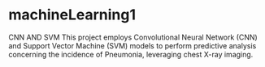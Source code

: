 # machineLearning1
CNN AND SVM
This project employs Convolutional Neural Network (CNN) and Support Vector Machine (SVM) models to perform predictive analysis concerning the incidence of Pneumonia, leveraging chest X-ray imaging.
